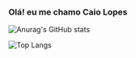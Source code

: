 ### Olá! eu me chamo Caio Lopes







![Anurag's GitHub stats](https://github-readme-stats.vercel.app/api?username=anuraghazra&show_icons=true&theme=radical)





![Top Langs](https://github-readme-stats.vercel.app/api/top-langs/?username=anuraghazra&hide_progress=true)


<!--
**caamag/caamag** is a ✨ _special_ ✨ repository because its `README.md` (this file) appears on your GitHub profile.

Here are some ideas to get you started:

- 🔭 I’m currently working on ...
- 🌱 I’m currently learning ...
- 👯 I’m looking to collaborate on ...
- 🤔 I’m looking for help with ...
- 💬 Ask me about ...
- 📫 How to reach me: ...
- 😄 Pronouns: ...
- ⚡ Fun fact: ...
-->
